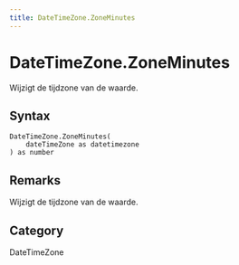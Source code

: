 ```yaml
---
title: DateTimeZone.ZoneMinutes
---
```


# DateTimeZone.ZoneMinutes


Wijzigt de tijdzone van de waarde.


## Syntax

```powerquery
DateTimeZone.ZoneMinutes(
    dateTimeZone as datetimezone
) as number
```


## Remarks

Wijzigt de tijdzone van de waarde.



## Category
DateTimeZone
